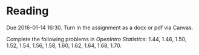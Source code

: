 # Reading 

Due 2016-01-14 16:30. Turn in the assignment as a docx or pdf via Canvas.

Complete the following problems in *OpenIntro Statistics*: 1.44, 1.46, 1.50, 1.52, 1.54, 1.56, 1.58, 1.60, 1.62, 1.64, 1.68, 1.70.


